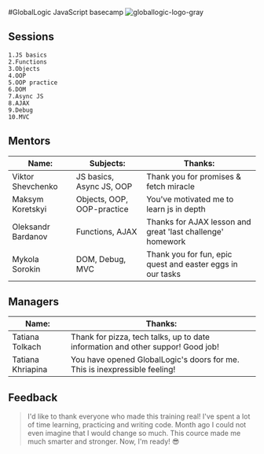 #GlobalLogic JavaScript basecamp
![globallogic-logo-gray](https://cloud.githubusercontent.com/assets/13667038/16967632/9e7b9f58-4e12-11e6-8e2e-2099ed820cd5.png)
## Sessions
    1.JS basics
    2.Functions
    3.Objects
    4.OOP
    5.OOP practice
    6.DOM
    7.Async JS
    8.AJAX
    9.Debug
    10.MVC
    
## Mentors

| Name:              | Subjects: | Thanks:  |
| ------------------ | ------ | ------- |
| Viktor Shevchenko  | JS basics, Async JS, OOP | Thank you for promises & fetch miracle |
| Maksym Koretskyi   | Objects, OOP, OOP-practice | You've motivated me to learn js in depth |
| Oleksandr Bardanov | Functions, AJAX | Thanks for AJAX lesson and great 'last challenge' homework |
| Mykola Sorokin     | DOM, Debug, MVC | Thank you for fun, epic quest and easter eggs in our tasks |

## Managers

|    Name:         | Thanks: |
| ----------------| ---------------- |
| Tatiana Tolkach | Thank for pizza, tech talks, up to date information and other suppor! Good job! |
| Tatiana Khriapina | You have opened GlobalLogic's doors for me. This is inexpressible feeling! |

## Feedback
> I'd like to thank everyone who made this training real!
> I've spent a lot of time learning, practicing and writing code.
> Month ago I could not even imagine that I would change so much.
> This cource made me much smarter and stronger.
> Now, I'm ready! :sunglasses:
